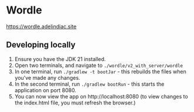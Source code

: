 # Wordle

https://wordle.adelindiac.site

## Developing locally

1. Ensure you have the JDK 21 installed.
2. Open two terminals, and navigate to `./wordle/v2_with_server/wordle`
3. In one terminal, run `./gradlew -t bootJar` - this rebuilds the files when you've made any changes.
4. In the second terminal, run `./gradlew bootRun` - this starts the application on port 8080.
5. You can now view the app on http://localhost:8080 (to view changes to the index.html file, you must refresh the browser.)

